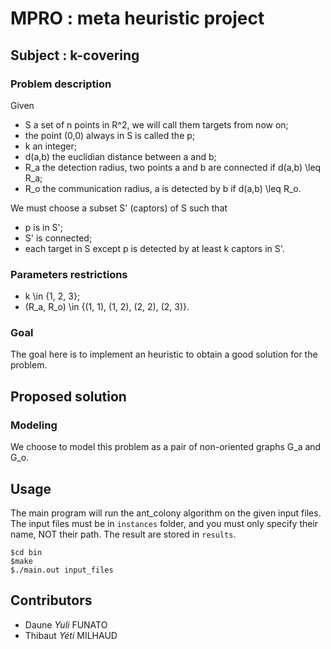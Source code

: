 # MPRO : meta heuristic project 

## Subject : k-covering 

### Problem description

Given 
- S a set of n points in R^2, we will call them targets from now on;
- the point (0,0) always in S is called the p;
- k an integer;
- d(a,b) the euclidian distance between a and b; 
- R_a the detection radius, two points a and b are connected if d(a,b) \leq R_a;
- R_o the communication radius, a is detected by b if d(a,b) \leq R_o.

We must choose a subset S' (captors) of S such that 
- p is in S';
- S' is connected;
- each target in S except p is detected by at least k captors in S'.

### Parameters restrictions
- k \in {1, 2, 3};
- (R_a, R_o) \in {(1, 1), (1, 2), (2, 2), (2, 3)}.

### Goal
The goal here is to implement an heuristic to obtain a good solution for the problem.

## Proposed solution
### Modeling
We choose to model this problem as a pair of non-oriented graphs G_a and G_o. 

## Usage

The main program will run the ant\_colony algorithm on the given input files.
The input files must be in `instances` folder, and you must only specify their name, NOT their path.
The result are stored in `results`.

```
$cd bin 
$make 
$./main.out input_files 
```

## Contributors

- Daune *Yuli* FUNATO
- Thibaut *Yéti* MILHAUD

